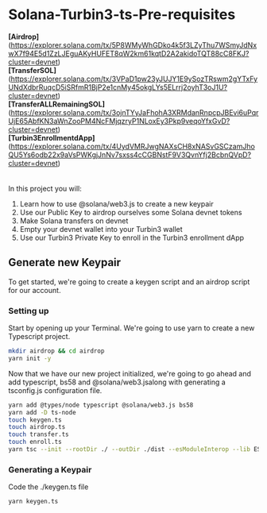 # Solana-Turbin3-ts-Pre-requisites

**[Airdrop]** (https://explorer.solana.com/tx/5P8WMyWhGDko4k5f3LZyThu7WSmyJdNxwX7f94E5d1ZzLJEguAKyHUFET8qW2km61kqtD2A2akidoTQT88cC8FKJ?cluster=devnet) <br>
**[TransferSOL]** (https://explorer.solana.com/tx/3VPaD1pw23yJUJY1E9ySozTRswm2gYTxFyUNdXdbrRuqcD5iSRfmR1BjP2e1cnMy45okgLYs5ELrrj2oyhT3oJ1U?cluster=devnet) <br>
**[TransferALLRemainingSOL]** (https://explorer.solana.com/tx/3ojnTYyJaFhohA3XRMdanRnpcpJBEvi6uPqrUjE65AbfKN3aWnZooPM4NcFMjqzryP1NLoxEy3Pkp9veqoYfxGvD?cluster=devnet) <br>
**[Turbin3EnrollmentdApp]** (https://explorer.solana.com/tx/4UydVMRJwgNAXsCH8xNASvGSCzamJhoQU5Ys6odb22x9aVsPWKgjJnNv7sxss4cCGBNstF9V3QvnYfj2BcbnQVpD?cluster=devnet) <br> <br> <br>
In this project you will:
1. Learn how to use @solana/web3.js to create a new keypair
2. Use our Public Key to airdrop ourselves some Solana devnet tokens
3. Make Solana transfers on devnet
4. Empty your devnet wallet into your Turbin3 wallet
5. Use our Turbin3 Private Key to enroll in the Turbin3 enrollment dApp
## Generate new Keypair
To get started, we're going to create a keygen script and an airdrop script for our account.
### Setting up 
Start by opening up your Terminal. We're going to use yarn to create a new Typescript project. <br>

```bash
mkdir airdrop && cd airdrop
yarn init -y
```
Now that we have our new project initialized, we're going to go ahead and add typescript, bs58 and @solana/web3.jsalong with generating a tsconfig.js configuration file.

```bash
yarn add @types/node typescript @solana/web3.js bs58
yarn add -D ts-node
touch keygen.ts
touch airdrop.ts
touch transfer.ts
touch enroll.ts
yarn tsc --init --rootDir ./ --outDir ./dist --esModuleInterop --lib ES2019 --module commonjs --resolveJsonModule true --noImplicitAny true
```

### Generating a Keypair
Code the ./keygen.ts file
```bash
yarn keygen.ts
````